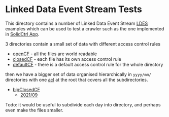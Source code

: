 # Linked Data Event Stream Tests

This directory contains a number of Linked Data Event Stream [LDES](https://semiceu.github.io/LinkedDataEventStreams/)
examples which can be used to test a crawler such as the one implemented
in [SolidCtrl App](https://github.com/bblfish/SolidCtrlApp).

3 directories contain a small set of data with different access control rules
- [openCF](./openCF/) - all the files are world readable
- [closedCF](./closedCF/) - each file has its own access control rule
- [defaultCF](./defaultCF/) - there is a default access control rule for the whole directory

then we have a bigger set of data organised hierarchically in `yyyy/mm/` directories with
one [acl](bigClosedCF/.acl.1.ttl) at the root that covers all the subdirectories.

- [bigClosedCF](./bigClosedCF/)
  - [2021/09](./bigClosedCF/2021/09/)
  
Todo: it would be useful to subdivide each day into directory, and 
perhaps even make the files smaller.  
